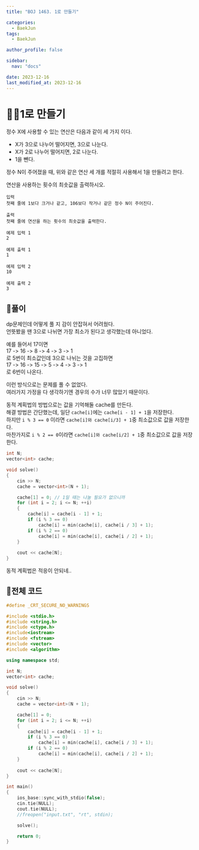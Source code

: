 ```yaml
---
title: "BOJ 1463. 1로 만들기"

categories:
  - BaekJun
tags:
  - BaekJun

author_profile: false

sidebar:
  nav: "docs"

date: 2023-12-16
last_modified_at: 2023-12-16
---
```


# 🙇‍♀️1로 만들기

정수 X에 사용할 수 있는 연산은 다음과 같이 세 가지 이다.  

- X가 3으로 나누어 떨어지면, 3으로 나눈다.  
- X가 2로 나누어 떨어지면, 2로 나눈다.  
- 1을 뺀다.  

정수 N이 주어졌을 때, 위와 같은 연산 세 개를 적절히 사용해서 1을 만들려고 한다.  

연산을 사용하는 횟수의 최솟값을 출력하시오.


```
입력
첫째 줄에 1보다 크거나 같고, 106보다 작거나 같은 정수 N이 주어진다.

출력
첫째 줄에 연산을 하는 횟수의 최솟값을 출력한다.

예제 입력 1 
2

예제 출력 1 
1

예제 입력 2 
10

예제 출력 2 
3
```

## 🚀풀이

dp문제인데 어떻게 풀 지 감이 안잡혀서 어려웠다.  
언뜻봤을 땐 3으로 나뉘면 가장 최소가 된다고 생각했는데 아니었다.  

예를 들어서 17이면  
17 -> 16 -> 8 -> 4 -> 3 -> 1  
로 5번이 최소값인데 3으로 나뉘는 것을 고집하면  
17 -> 16 -> 15 -> 5 -> 4 -> 3 -> 1  
로 6번이 나온다.  

이런 방식으로는 문제를 풀 수 없었다.  
여러가지 가정을 다 생각하기엔 경우의 수가 너무 많았기 때문이다.  

동적 계획법의 방법으로는 값을 기억해둘 cache를 만든다.  
해결 방법은 간단했는데, 일단 `cache[i]`에는 `cache[i - 1] + 1`을 저장한다.  
하지만 `i % 3 == 0` 이라면 `cache[i]와 cache[i/3] + 1`중 최소값으로 값을 저장한다.  
마찬가지로 `i % 2 == 0`이라면 `cache[i]와 cache[i/2] + 1`중 최소값으로 값을 저장한다.  

```cpp
int N;
vector<int> cache;

void solve()
{
	cin >> N;
	cache = vector<int>(N + 1);

	cache[1] = 0; // 1일 때는 나눌 필요가 없으니까
	for (int i = 2; i <= N; ++i)
	{
		cache[i] = cache[i - 1] + 1;
		if (i % 3 == 0) 
			cache[i] = min(cache[i], cache[i / 3] + 1);
		if (i % 2 == 0)
			cache[i] = min(cache[i], cache[i / 2] + 1);
	}
	
	cout << cache[N];
}
```

동적 계획법은 적응이 안되네..


## 🚀전체 코드

```cpp
#define _CRT_SECURE_NO_WARNINGS

#include <stdio.h>
#include <string.h>
#include <ctype.h>
#include<iostream>
#include <fstream>
#include <vector>
#include <algorithm>

using namespace std;

int N;
vector<int> cache;

void solve()
{
	cin >> N;
	cache = vector<int>(N + 1);

	cache[1] = 0;
	for (int i = 2; i <= N; ++i)
	{
		cache[i] = cache[i - 1] + 1;
		if (i % 3 == 0)
			cache[i] = min(cache[i], cache[i / 3] + 1);
		if (i % 2 == 0)
			cache[i] = min(cache[i], cache[i / 2] + 1);
	}
	
	cout << cache[N];
}

int main() 
{
	ios_base::sync_with_stdio(false);
	cin.tie(NULL);
	cout.tie(NULL);
	//freopen("input.txt", "rt", stdin);

	solve();

	return 0;
}
```